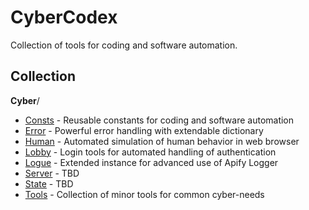 # CyberCodex

Collection of tools for coding and software automation.

## Collection
**Cyber**/
- [Consts](/consts/README.md) - Reusable constants for coding and software automation
- [Error](/error/README.md) - Powerful error handling with extendable dictionary
- [Human](/human/README.md) - Automated simulation of human behavior in web browser
- [Lobby](/login/README.md) - Login tools for automated handling of authentication
- [Logue](/logue/README.md) - Extended instance for advanced use of Apify Logger
- [Server]() - TBD
- [State]() - TBD
- [Tools](/tools/README.md) - Collection of minor tools for common cyber-needs
